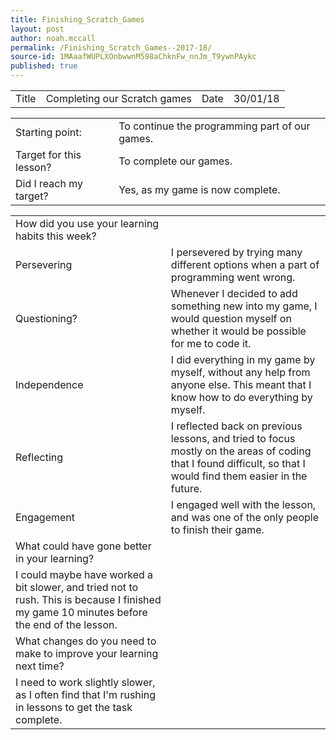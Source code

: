 ```yaml
---
title: Finishing_Scratch_Games
layout: post
author: noah.mccall
permalink: /Finishing_Scratch_Games--2017-18/
source-id: 1MAaafWUPLXOnbwwnM598aChknFw_nnJm_T9ywnPAykc
published: true
---
```

<table>
  <tr>
    <td>Title</td>
    <td>Completing our Scratch games</td>
    <td>Date</td>
    <td>30/01/18</td>
  </tr>
</table>


<table>
  <tr>
    <td>Starting point:</td>
    <td>To continue the programming part of our games.</td>
  </tr>
  <tr>
    <td>Target for this lesson?</td>
    <td>To complete our games.</td>
  </tr>
  <tr>
    <td>Did I reach my target? </td>
    <td>Yes, as my game is now complete.</td>
  </tr>
</table>


<table>
  <tr>
    <td>How did you use your learning habits this week?</td>
    <td></td>
  </tr>
  <tr>
    <td>Persevering</td>
    <td>I persevered by trying many different options when a part of programming went wrong. </td>
  </tr>
  <tr>
    <td>Questioning?</td>
    <td>Whenever I decided to add something new into my game, I would question myself on whether it would be possible for me to code it.</td>
  </tr>
  <tr>
    <td>Independence</td>
    <td>I did everything in my game by myself, without any help from anyone else. This meant that I know how to do everything by myself.</td>
  </tr>
  <tr>
    <td>Reflecting</td>
    <td>I reflected back on previous lessons, and tried to focus mostly on the areas of coding that I found difficult, so that I would find them easier in the future.</td>
  </tr>
  <tr>
    <td>Engagement</td>
    <td>I engaged well with the lesson, and was one of the only people to finish their game.</td>
  </tr>
  <tr>
    <td>What could have gone better in your learning?</td>
    <td></td>
  </tr>
  <tr>
    <td>I could maybe have worked a bit slower, and tried not to rush. This is because I finished my game 10 minutes before the end of the lesson.</td>
    <td></td>
  </tr>
  <tr>
    <td>What changes do you need to make to improve your learning next time?</td>
    <td></td>
  </tr>
  <tr>
    <td>I need to work slightly slower, as I often find that I'm rushing in lessons to get the task complete.</td>
    <td></td>
  </tr>
</table>


